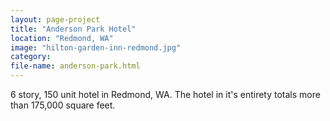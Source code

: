 ```yaml
---
layout: page-project
title: "Anderson Park Hotel"
location: "Redmond, WA"
image: "hilton-garden-inn-redmond.jpg"
category:
file-name: anderson-park.html
---
```


6 story, 150 unit hotel in Redmond, WA. The hotel in it's entirety totals more than 175,000 square feet.
